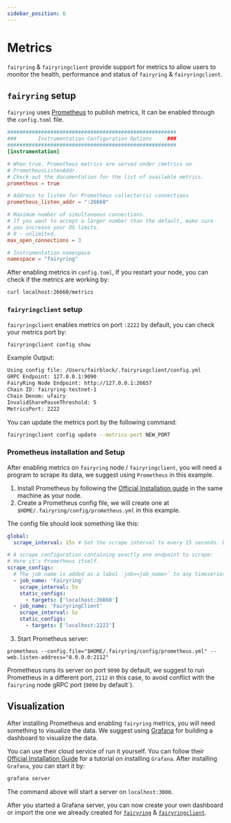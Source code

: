 ```yaml
---
sidebar_position: 6 
---
```


# Metrics

`fairyring` & `fairyringclient` provide support for metrics to allow users to monitor the health, performance and status of `fairyring` & `fairyringclient`.

## `fairyring` setup

`fairyring` uses [Prometheus](https://prometheus.io/) to publish metrics, It can be enabled through the `config.toml` file.

```toml
#######################################################
###       Instrumentation Configuration Options     ###
#######################################################
[instrumentation]

# When true, Prometheus metrics are served under /metrics on
# PrometheusListenAddr.
# Check out the documentation for the list of available metrics.
prometheus = true

# Address to listen for Prometheus collector(s) connections
prometheus_listen_addr = ":26660"

# Maximum number of simultaneous connections.
# If you want to accept a larger number than the default, make sure
# you increase your OS limits.
# 0 - unlimited.
max_open_connections = 3

# Instrumentation namespace
namespace = "fairyring"
```

After enabling metrics in `config.toml`, If you restart your node, you can check if the metrics are working by:

`curl localhost:26660/metrics`

### `fairyringclient` setup

`fairyringclient` enables metrics on port `:2222` by default, you can check your metrics port by:

```bash
fairyringclient config show
```

Example Output:

```bash
Using config file: /Users/fairblock/.fairyringclient/config.yml
GRPC Endpoint: 127.0.0.1:9090
FairyRing Node Endpoint: http://127.0.0.1:26657
Chain ID: fairyring-testnet-1
Chain Denom: ufairy
InvalidSharePauseThreshold: 5
MetricsPort: 2222
```

You can update the metrics port by the following command:

```bash
fairyringclient config update --metrics-port NEW_PORT
```

### Prometheus installation and Setup

After enabling metrics on `fairyring` node / `fairyringclient`, you will need a program to scrape its data, we suggest using `Prometheus` in this example.

1. Install Prometheus by following the [Official Installation guide](https://prometheus.io/docs/prometheus/latest/installation/) in the same machine as your node.
2. Create a Prometheus config file, we will create one at `$HOME/.fairyring/config/prometheus.yml` in this example.

The config file should look something like this:

```yml
global:
  scrape_interval: 15s # Set the scrape interval to every 15 seconds. Default is every 1 minute.

# A scrape configuration containing exactly one endpoint to scrape:
# Here it's Prometheus itself.
scrape_configs:
  # The job name is added as a label `job=<job_name>` to any timeseries scraped from this config.
  - job_name: 'Fairyring'
    scrape_interval: 5s
    static_configs:
      - targets: ['localhost:26660']
  - job_name: 'FairyringClient'
    scrape_interval: 5s
    static_configs:
      - targets: ['localhost:2222']
```

3. Start Prometheus server:

`prometheus --config.file="$HOME/.fairyring/config/prometheus.yml" --web.listen-address="0.0.0.0:2112"`

Prometheus runs its server on port `9090` by default, we suggest to run Prometheus in a different port, `2112` in this case, to avoid conflict with the `fairyring` node gRPC port (`9090` by default`).

## Visualization

After installing Prometheus and enabling `fairyring` metrics, you will need something to visualize the data.
We suggest using [Grafana](https://grafana.com/) for building a dashboard to visualize the data.

You can use their cloud service of run it yourself.
You can follow their [Official Installation Guide](https://grafana.com/docs/grafana/latest/setup-grafana/installation/) for a tutorial on installing `Grafana`.
After installing `Grafana`, you can start it by:

```bash
grafana server
```

The command above will start a server on `localhost:3000`.

After you started a Grafana server, you can now create your own dashboard or import the one we already created for [`fairyring`](https://raw.githubusercontent.com/Fairblock/fairyring/main/fairyring_dashboard.json) & [`fairyringclient`](https://raw.githubusercontent.com/Fairblock/fairyringclient/main/fairyringclient_dashboard.json).

